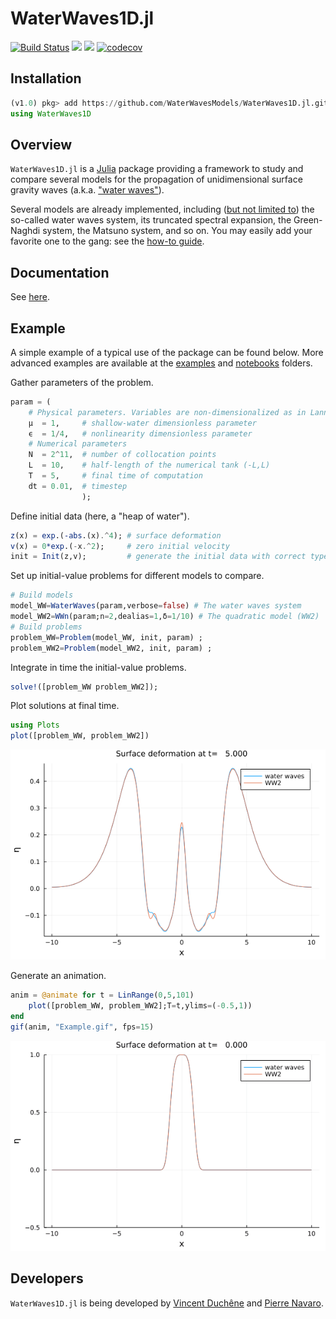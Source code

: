 # WaterWaves1D.jl

[![Build Status](https://github.com/WaterWavesModels/WaterWaves1D.jl/workflows/CI/badge.svg)](https://github.com/WaterWavesModels/WaterWaves1D.jl/actions)
[![](https://img.shields.io/badge/docs-stable-blue.svg)](https://waterwavesmodels.github.io/WaterWaves1D.jl/stable/)
[![](https://img.shields.io/badge/docs-dev-blue.svg)](https://waterwavesmodels.github.io/WaterWaves1D.jl/dev/)
[![codecov](https://codecov.io/gh/WaterWavesModels/WaterWaves1D.jl/branch/master/graph/badge.svg)](https://codecov.io/gh/WaterWavesModels/WaterWaves1D.jl)

## Installation

```julia
(v1.0) pkg> add https://github.com/WaterWavesModels/WaterWaves1D.jl.git
using WaterWaves1D
```

## Overview

`WaterWaves1D.jl` is a [Julia](https://julialang.org/) package providing a framework to study and compare several models for the propagation of unidimensional surface gravity waves (a.k.a. ["water waves"](https://waterwavesmodels.github.io/WaterWaves1D.jl/stable/background/#Water-waves)).

Several models are already implemented, including ([but not limited to](https://waterwavesmodels.github.io/WaterWaves1D.jl/stable/background/#Models)) the so-called water waves system, its truncated spectral expansion, the Green-Naghdi system, the Matsuno system, and so on. You may easily add your favorite one to the gang: see the [how-to guide](https://waterwavesmodels.github.io/WaterWaves1D.jl/stable/how-to/#build-your-model).

## Documentation

See [here](https://waterwavesmodels.github.io/WaterWaves1D.jl/stable/).


## Example

A simple example of a typical use of the package can be found below. More advanced examples are available at the [examples](examples/) and [notebooks](notebooks/) folders.



Gather parameters of the problem.
```julia
param = (
    # Physical parameters. Variables are non-dimensionalized as in Lannes, The water waves problem, isbn:978-0-8218-9470-5
    μ  = 1,     # shallow-water dimensionless parameter
    ϵ  = 1/4,   # nonlinearity dimensionless parameter
    # Numerical parameters
    N  = 2^11,  # number of collocation points
    L  = 10,    # half-length of the numerical tank (-L,L)
    T  = 5,     # final time of computation
    dt = 0.01,  # timestep
                );
```

Define initial data (here, a "heap of water").
```julia
z(x) = exp.(-abs.(x).^4); # surface deformation
v(x) = 0*exp.(-x.^2);     # zero initial velocity
init = Init(z,v);         # generate the initial data with correct type
```

Set up initial-value problems for different models to compare.
```julia
# Build models
model_WW=WaterWaves(param,verbose=false) # The water waves system
model_WW2=WWn(param;n=2,dealias=1,δ=1/10) # The quadratic model (WW2)
# Build problems
problem_WW=Problem(model_WW, init, param) ;
problem_WW2=Problem(model_WW2, init, param) ;
```

Integrate in time the initial-value problems.
```julia
solve!([problem_WW problem_WW2]);
```

Plot solutions at final time.
```julia
using Plots
plot([problem_WW, problem_WW2])
```
![](./notebooks/Example.png)

Generate an animation.
```julia
anim = @animate for t = LinRange(0,5,101)
    plot([problem_WW, problem_WW2];T=t,ylims=(-0.5,1))
end
gif(anim, "Example.gif", fps=15)
```
![](./notebooks/Example.gif)


## Developers

`WaterWaves1D.jl` is being developed by [Vincent Duchêne](https://perso.univ-rennes1.fr/vincent.duchene/) and [Pierre Navaro](https://github.com/pnavaro).
